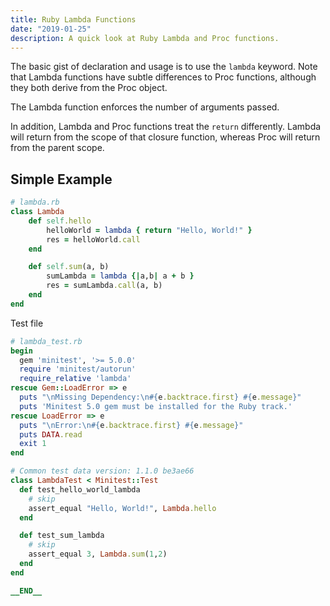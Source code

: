 ```yaml
---
title: Ruby Lambda Functions
date: "2019-01-25"
description: A quick look at Ruby Lambda and Proc functions.
---
```


The basic gist of declaration and usage is to use the `lambda` keyword. Note that Lambda functions have subtle differences to Proc functions, although they both derive from the Proc object.

The Lambda function enforces the number of arguments passed.

In addition, Lambda and Proc functions treat the `return` differently. Lambda will return from the scope of that closure function, whereas Proc will return from the parent scope.



## Simple Example

```ruby
# lambda.rb
class Lambda
    def self.hello
        helloWorld = lambda { return "Hello, World!" }
        res = helloWorld.call
    end

    def self.sum(a, b)
        sumLambda = lambda {|a,b| a + b }
        res = sumLambda.call(a, b)
    end
end
```

Test file

```ruby
# lambda_test.rb
begin
  gem 'minitest', '>= 5.0.0'
  require 'minitest/autorun'
  require_relative 'lambda'
rescue Gem::LoadError => e
  puts "\nMissing Dependency:\n#{e.backtrace.first} #{e.message}"
  puts 'Minitest 5.0 gem must be installed for the Ruby track.'
rescue LoadError => e
  puts "\nError:\n#{e.backtrace.first} #{e.message}"
  puts DATA.read
  exit 1
end

# Common test data version: 1.1.0 be3ae66
class LambdaTest < Minitest::Test
  def test_hello_world_lambda
    # skip
    assert_equal "Hello, World!", Lambda.hello
  end

  def test_sum_lambda
    # skip
    assert_equal 3, Lambda.sum(1,2)
  end
end

__END__
```
